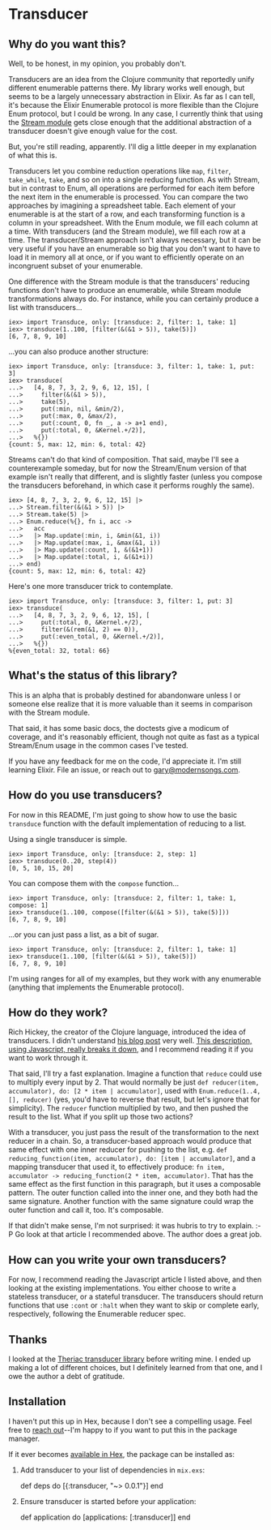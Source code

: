 # Transducer

## Why do you want this?

Well, to be honest, in my opinion, you probably don't.

Transducers are an idea from the Clojure community that reportedly unify different enumerable patterns there. My library works well enough, but seems to be a largely unnecessary abstraction in Elixir. As far as I can tell, it's because the Elixir Enumerable protocol is more flexible than the Clojure Enum protocol, but I could be wrong. In any case, I currently think that using the [Stream module](http://elixir-lang.org/docs/stable/elixir/Stream.html) gets close enough that the additional abstraction of a transducer doesn't give enough value for the cost.

But, you're still reading, apparently. I'll dig a little deeper in my explanation of what this is.

Transducers let you combine reduction operations like `map`, `filter`, `take_while`, `take`, and so on into a single reducing function. As with Stream, but in contrast to Enum, all operations are performed for each item before the next item in the enumerable is processed.  You can compare the two approaches by imagining a spreadsheet table. Each element of your enumerable is at the start of a row, and each transforming function is a column in your spreadsheet. With the Enum module, we fill each column at a time.  With transducers (and the Stream module), we fill each row at a time.  The transducer/Stream approach isn't always necessary, but it can be very useful if you have an enumerable so big that you don't want to have to load it in memory all at once, or if you want to efficiently operate on an incongruent subset of your enumerable.

One difference with the Stream module is that the transducers' reducing functions don't have to produce an enumerable, while Stream module transformations always do. For instance, while you can certainly produce a list with transducers...

    iex> import Transduce, only: [transduce: 2, filter: 1, take: 1]
    iex> transduce(1..100, [filter(&(&1 > 5)), take(5)])
    [6, 7, 8, 9, 10]

...you can also produce another structure:

    iex> import Transduce, only: [transduce: 3, filter: 1, take: 1, put: 3]
    iex> transduce(
    ...>   [4, 8, 7, 3, 2, 9, 6, 12, 15], [
    ...>     filter(&(&1 > 5)),
    ...>     take(5),
    ...>     put(:min, nil, &min/2),
    ...>     put(:max, 0, &max/2),
    ...>     put(:count, 0, fn _, a -> a+1 end),
    ...>     put(:total, 0, &Kernel.+/2)],
    ...>   %{})
    {count: 5, max: 12, min: 6, total: 42}

Streams can't do that kind of composition.  That said, maybe I'll see a counterexample someday, but for now the Stream/Enum version of that example isn't really that different, and is slightly faster (unless you compose the transducers beforehand, in which case it performs roughly the same).

    iex> [4, 8, 7, 3, 2, 9, 6, 12, 15] |>
    ...> Stream.filter(&(&1 > 5)) |>
    ...> Stream.take(5) |>
    ...> Enum.reduce(%{}, fn i, acc ->
    ...>   acc
    ...>   |> Map.update(:min, i, &min(&1, i))
    ...>   |> Map.update(:max, i, &max(&1, i))
    ...>   |> Map.update(:count, 1, &(&1+1))
    ...>   |> Map.update(:total, i, &(&1+i))
    ...> end)
    {count: 5, max: 12, min: 6, total: 42}

Here's one more transducer trick to contemplate.

    iex> import Transduce, only: [transduce: 3, filter: 1, put: 3]
    iex> transduce(
    ...>   [4, 8, 7, 3, 2, 9, 6, 12, 15], [
    ...>     put(:total, 0, &Kernel.+/2),
    ...>     filter(&(rem(&1, 2) == 0)),
    ...>     put(:even_total, 0, &Kernel.+/2)],
    ...>   %{})
    %{even_total: 32, total: 66}

## What's the status of this library?

This is an alpha that is probably destined for abandonware unless I or someone else realize that it is more valuable than it seems in comparison with the Stream module.

That said, it has some basic docs, the doctests give a modicum of coverage, and it's reasonably efficient, though not quite as fast as a typical Stream/Enum usage in the common cases I've tested.

If you have any feedback for me on the code, I'd appreciate it.  I'm still learning Elixir.  File an issue, or reach out to [gary@modernsongs.com](mailto:gary@modernsongs.com).

## How do you use transducers?

For now in this README, I'm just going to show how to use the basic `transduce` function with the default implementation of reducing to a list.

Using a single transducer is simple.

    iex> import Transduce, only: [transduce: 2, step: 1]
    iex> transduce(0..20, step(4))
    [0, 5, 10, 15, 20]

You can compose them with the `compose` function...

    iex> import Transduce, only: [transduce: 2, filter: 1, take: 1, compose: 1]
    iex> transduce(1..100, compose([filter(&(&1 > 5)), take(5)]))
    [6, 7, 8, 9, 10]

...or you can just pass a list, as a bit of sugar.

    iex> import Transduce, only: [transduce: 2, filter: 1, take: 1]
    iex> transduce(1..100, [filter(&(&1 > 5)), take(5)])
    [6, 7, 8, 9, 10]

I'm using ranges for all of my examples, but they work with any enumerable (anything that implements the Enumerable protocol).

## How do they work?

Rich Hickey, the creator of the Clojure language, introduced the idea of transducers.  I didn't understand [his blog post](http://blog.cognitect.com/blog/2014/8/6/transducers-are-coming) very well.  [This description, using Javascript, really breaks it down](http://phuu.net/2014/08/31/csp-and-transducers.html), and I recommend reading it if you want to work through it.

That said, I'll try a fast explanation.  Imagine a function that `reduce` could use to multiply every input by 2.  That would normally be just `def reducer(item, accumulator), do: [2 * item | accumulator]`, used with `Enum.reduce(1..4, [], reducer)` (yes, you'd have to reverse that result, but let's ignore that for simplicity).  The `reducer` function multiplied by two, and then pushed the result to the list.  What if you split up those two actions?

With a transducer, you just pass the result of the transformation to the next reducer in a chain.  So, a transducer-based approach would produce that same effect with one inner reducer for pushing to the list, e.g. `def reducing_function(item, accumulator), do: [item | accumulator]`, and a mapping transducer that used it, to effectively produce: `fn item, accumulator -> reducing_function(2 * item, accumulator)`.  That has the same effect as the first function in this paragraph, but it uses a composable pattern.  The outer function called into the inner one, and they both had the same signature.  Another function with the same signature could wrap the outer function and call it, too.  It's composable.

If that didn't make sense, I'm not surprised: it was hubris to try to explain. :-P  Go look at that article I recommended above.  The author does a great job.

## How can you write your own transducers?

For now, I recommend reading the Javascript article I listed above, and then looking at the existing implementations.  You either choose to write a stateless transducer, or a stateful transducer.  The transducers should return functions that use `:cont` or `:halt` when they want to skip or complete early, respectively, following the Enumerable reducer spec.

## Thanks

I looked at the [Theriac transducer library](https://github.com/timdeputter/theriac) before writing mine.  I ended up making a lot of different choices, but I definitely learned from that one, and I owe the author a debt of gratitude.

## Installation

I haven't put this up in Hex, because I don't see a compelling usage.  Feel free to [reach out](mailto:gary@modernsongs.com)--I'm happy to if you want to put this in the package manager.

If it ever becomes [available in Hex](https://hex.pm/docs/publish), the package can be installed as:

  1. Add transducer to your list of dependencies in `mix.exs`:

        def deps do
          [{:transducer, "~> 0.0.1"}]
        end

  2. Ensure transducer is started before your application:

        def application do
          [applications: [:transducer]]
        end
